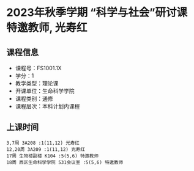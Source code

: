 # 2023年秋季学期 “科学与社会”研讨课 特邀教师, 光寿红






## 课程信息

- 课程号：FS1001.1X
- 学分：1
- 教学类型：理论课
- 开课单位：生命科学学院
- 课程类别：通修
- 课程层次：本科计划内课程

## 上课时间

```
3,7周 3A208 :1(11,12) 光寿红
12,20周 3A209 :1(11,12) 光寿红
17周 生物楼副楼 K104 :5(5,6) 特邀教师
18周 西区生命科学学院 531会议室 :5(5,6) 特邀教师
```

